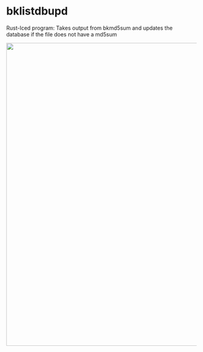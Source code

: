 # bklistdbupd
Rust-Iced program: Takes output from bkmd5sum and updates the database if the file does not have a md5sum

<img src="bklistdbupd.png" width="800px" />
